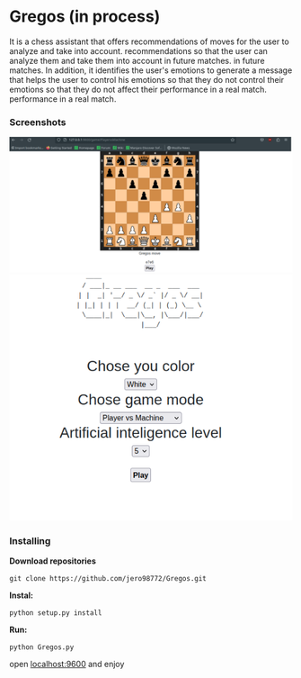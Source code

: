 # Gregos (in process)

It is a chess assistant that offers recommendations of moves for the user to analyze and take into account.
recommendations so that the user can analyze them and take them into account in future matches.
in future matches. In addition, it identifies the user's emotions
to generate a message that helps the user to control his emotions so that they do not
control their emotions so that they do not affect their performance in a real match.
performance in a real match.


### Screenshots
![1](https://github.com/jero98772/Gregos/blob/main/docs/screenshots/1.png)
![2](https://github.com/jero98772/Gregos/blob/main/docs/screenshots/2.png)
### Installing
**Download repositories**

    git clone https://github.com/jero98772/Gregos.git

**Instal:**

    python setup.py install

**Run:**  
    
    python Gregos.py

open [localhost:9600](localhost:9600) and enjoy
